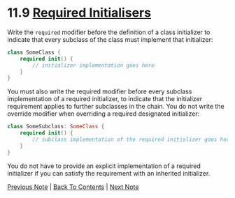 # 11.9 [Required Initialisers](https://developer.apple.com/library/content/documentation/Swift/Conceptual/Swift_Programming_Language/Initialization.html#//apple_ref/doc/uid/TP40014097-CH18-ID231)

Write the `required` modifier before the definition of a class initializer to indicate that every subclass of the class must implement that initializer:

```Swift
class SomeClass {
    required init() {
        // initializer implementation goes here
    }
}
```

You must also write the required modifier before every subclass implementation of a required initializer, to indicate that the initializer requirement applies to further subclasses in the chain. You do not write the override modifier when overriding a required designated initializer:

```Swift
class SomeSubclass: SomeClass {
    required init() {
        // subclass implementation of the required initializer goes here
    }
}
```

You do not have to provide an explicit implementation of a required initializer if you can satisfy the requirement with an inherited initializer.

[Previous Note](../11%20-%20Initialization/11.8%20-%20Failable%20Initialisers.md) | [Back To Contents](https://github.com/Firanus/swift-language-guide-notes) |  [Next Note](../11%20-%20Initialization/11.10%20-%20Setting%20a%20Default%20Property%20Value%20with%20a%20Closure%20or%20Function.md)